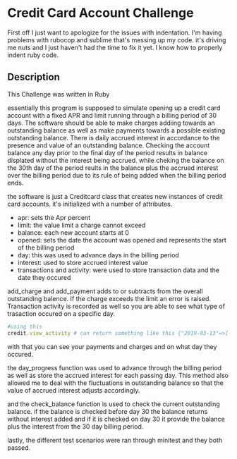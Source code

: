 # Credit Card Account Challenge

First off I just want to apologize for the issues with indentation.  I'm having problems with rubocop and sublime that's messing up my code. it's driving me nuts and I just haven't had the time to fix it yet. I know how to properly indent ruby code. 

## Description 

This Challenge was written in Ruby

essentially this program is supposed to simulate opening up a credit card account with a fixed APR and limit running through a billing period of 30 days.  The software should be able to make charges addiing towards an outstanding balance as well as make payments towards a possible existing outstanding balance. There is daily accrued interest in accordance to the presence and value of an outstanding balance.  Checking the account balance any day prior to the final day of the period results in balance displated without the interest being accrued.  while cheking the balance on the 30th day of the period reults in the balance plus the accrued interest over the billing period due to its rule of being added when the billing period ends. 

the software is just a Creditcard class that creates new instances of credit card accounts.  it's initialized with a number of attributes. 

- apr: sets the Apr percent
- limit: the value limit a charge cannot exceed
- balance: each new account starts at 0 
- opened: sets the date the account was opened and represents the start of the billing period
- day: this was used to advance days in the billing period
- interest: used to store accrued interest value
- transactions and activity: were used to store transaction data and the date they occured 

add_charge and add_payment adds to or subtracts from the overall outstanding balence. If the charge exceeds the limit an error is raised.  Transaction activity is recorded as well so you are able to see what type of trasaction occured on a specific day. 

```ruby
#using this 
credit.view_activity # can return something like this {"2019-03-13"=>[-500], "2019-03-28"=>[200, -50], "2019-03-23"=>[-100]}
```
with that you can see your payments and charges and on what day they occured. 

the day_progress function was used to advance through the billing period as well as store the accrued interest for each passing day.  This method also allowed me to deal with the fluctuations in outstanding balance so that the value of accrued interest adjusts accordingly. 

and the check_balance function is used to check the current outstanding balance. if the balance is checked before day 30 the balance returns without interest added and if it is checked on day 30 it provide the balance plus the interest from the 30 day billing period. 

lastly, the different test scenarios were ran through minitest and they both passed. 

